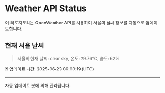 
# Weather API Status

이 리포지토리는 OpenWeather API를 사용하여 서울의 날씨 정보를 자동으로 업데이트합니다.

## 현재 서울 날씨
> 서울의 현재 날씨: clear sky, 온도: 29.76°C, 습도: 62%

⏳ 업데이트 시간: 2025-06-23 09:00:19 (UTC)

---
자동 업데이트 봇에 의해 관리됩니다.
